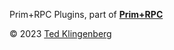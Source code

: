 Prim+RPC Plugins, part of [**Prim+RPC**](https://prim.doseofted.com/)

© 2023 [Ted Klingenberg](https://doseofted.com/)
